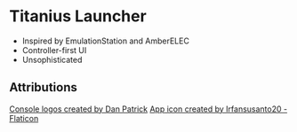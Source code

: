 # Titanius Launcher

- Inspired by EmulationStation and AmberELEC
- Controller-first UI
- Unsophisticated

## Attributions

[Console logos created by Dan Patrick](https://archive.org/details/console-logos-professionally-redrawn-plus-official-versions)
[App icon created by Irfansusanto20 - Flaticon](https://www.flaticon.com/free-icons/game-console)
